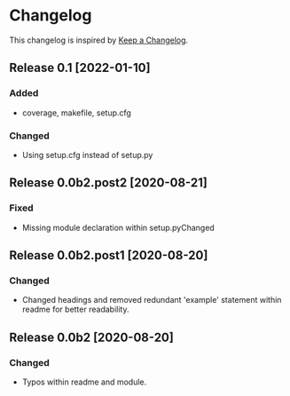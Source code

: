 # Changelog
This changelog is inspired by [Keep a Changelog](https://keepachangelog.com/en/1.0.0/).

## Release 0.1 [2022-01-10]
### Added
- coverage, makefile, setup.cfg

### Changed
- Using setup.cfg instead of setup.py

## Release 0.0b2.post2 [2020-08-21]
### Fixed
- Missing module declaration within setup.pyChanged

## Release 0.0b2.post1 [2020-08-20]
### Changed
- Changed headings and removed redundant 'example' statement within readme for
 better readability.

## Release 0.0b2 [2020-08-20]
### Changed
- Typos within readme and module.
